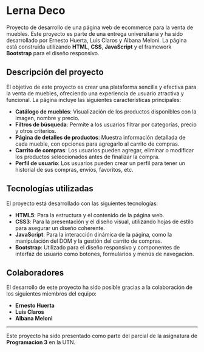 # Lerna Deco

Proyecto de desarrollo de una página web de ecommerce para la venta de muebles. Este proyecto es parte de una entrega universitaria y ha sido desarrollado por Ernesto Huerta, Luis Claros y Albana Meloni. La página está construida utilizando **HTML**, **CSS**, **JavaScript** y el framework **Bootstrap** para el diseño responsivo.

## Descripción del proyecto

El objetivo de este proyecto es crear una plataforma sencilla y efectiva para la venta de muebles, ofreciendo una experiencia de usuario atractiva y funcional. La página incluye las siguientes características principales:

- **Catálogo de muebles**: Visualización de los productos disponibles con la imagen, nombre y precio.
- **Filtros de búsqueda**: Permite a los usuarios filtrar por categorías, precio y otros criterios.
- **Página de detalles de productos**: Muestra información detallada de cada mueble, con opciones para agregarlo al carrito de compras.
- **Carrito de compras**: Los usuarios pueden agregar, eliminar o modificar los productos seleccionados antes de finalizar la compra.
- **Perfil de usuario**: Los usuarios pueden crear un perfil para tener un historial de sus compras, envíos, favoritos, etc.

## Tecnologías utilizadas

El proyecto está desarrollado con las siguientes tecnologías:

- **HTML5**: Para la estructura y el contenido de la página web.
- **CSS3**: Para la presentación y el diseño visual, utilizando hojas de estilo para asegurar un diseño coherente.
- **JavaScript**: Para la interacción dinámica de la página, como la manipulación del DOM y la gestión del carrito de compras.
- **Bootstrap**: Utilizado para el diseño responsivo y componentes de interfaz de usuario como botones, formularios y menús de navegación.

## Colaboradores

El desarrollo de este proyecto ha sido posible gracias a la colaboración de los siguientes miembros del equipo:

- **Ernesto Huerta**
- **Luis Claros**
- **Albana Meloni**

---

Este proyecto ha sido presentado como parte del parcial de la asignatura de **Programacion 3** en la UTN.

